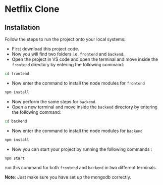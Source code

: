 # Netflix Clone


## Installation

Follow the steps to run the project onto your local systems:

- First download this project code. 
- Now you will find two folders i.e. `frontend` and `backend`.
- Open the project in VS code and open the terminal and move inside the `frontend` directory by entering the following command:
       
```bash
cd frontend 
```
- Now enter the command to install the node modules for `frontend`

```bash
npm install
```
- Now perform the same steps for `backend`.
- Open a new terminal and move inside the `backend` directory by entering the following command:

```bash
cd backend
```

- Now enter the command to install the node modules for `backend`

```bash
npm install
```
- Now you can start your project by running the following commands :

```bash
npm start
```

run this command for both `frontend` and `backend` in two different terminals.

**Note**: Just make sure you have set up the mongodb correctly. 
